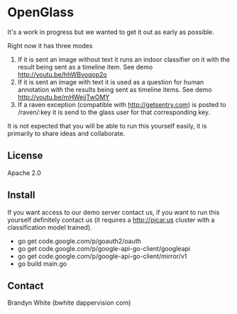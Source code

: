 OpenGlass
=========

It's a work in progress but we wanted to get it out as early as possible.

Right now it has three modes

1. If it is sent an image without text it runs an indoor classifier on it with the result being sent as a timeline item.  See demo http://youtu.be/hhWBvoqop2o
2. If it is sent an image with text it is used as a question for human annotation with the results being sent as timeline items.  See demo http://youtu.be/mHWejjTwOMY
3. If a raven exception (compatible with http://getsentry.com) is posted to /raven/:key it is send to the glass user for that corresponding key.

It is not expected that you will be able to run this yourself easily, it is primarily to share ideas and collaborate.

License
-------
Apache 2.0

Install
-------
If you want access to our demo server contact us, if you want to run this yourself definitely contact us (it requires a http://picar.us cluster with a classification model trained).

* go get code.google.com/p/goauth2/oauth
* go get code.google.com/p/google-api-go-client/googleapi
* go get code.google.com/p/google-api-go-client/mirror/v1
* go build main.go

Contact
-------
Brandyn White (bwhite dappervision com)
